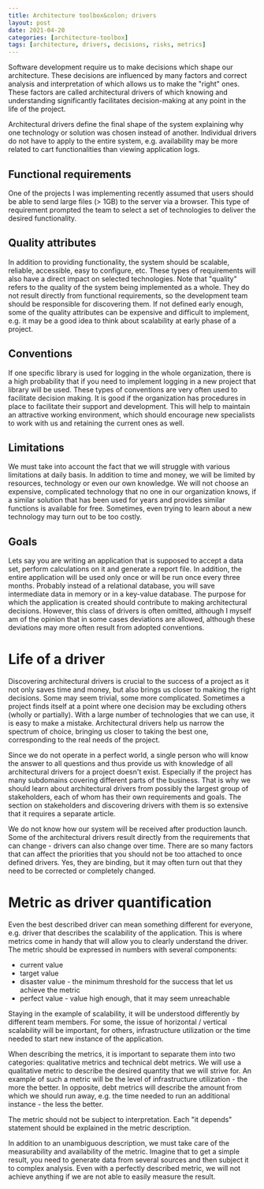 ```yaml
---
title: Architecture toolbox&colon; drivers
layout: post
date: 2021-04-20
categories: [architecture-toolbox]
tags: [architecture, drivers, decisions, risks, metrics]
---
```


Software development require us to make decisions which shape our architecture. These decisions are influenced by many factors and correct analysis and interpretation of which allows us to make the "right" ones. These factors are called architectural drivers of which knowing and understanding significantly facilitates decision-making at any point in the life of the project.

Architectural drivers define the final shape of the system explaining why one technology or solution was chosen instead of another. Individual drivers do not have to apply to the entire system, e.g. availability may be more related to cart functionalities than viewing application logs.

## Functional requirements

One of the projects I was implementing recently assumed that users should be able to send large files (> 1GB) to the server via a browser. This type of requirement prompted the team to select a set of technologies to deliver the desired functionality. 

## Quality attributes

In addition to providing functionality, the system should be scalable, reliable, accessible, easy to configure, etc. These types of requirements will also have a direct impact on selected technologies. Note that "quality" refers to the quality of the system being implemented as a whole. They do not result directly from functional requirements, so the development team should be responsible for discovering them. If not defined early enough, some of the quality attributes can be expensive and difficult to implement, e.g. it may be a good idea to think about scalability at early phase of a project.

## Conventions

If one specific library is used for logging in the whole organization, there is a high probability that if you need to implement logging in a new project that library will be used. These types of conventions are very often used to facilitate decision making. It is good if the organization has procedures in place to facilitate their support and development. This will help to maintain an attractive working environment, which should encourage new specialists to work with us and retaining the current ones as well.

## Limitations

We must take into account the fact that we will struggle with various limitations at daily basis. In addition to time and money, we will be limited by resources, technology or even our own knowledge. We will not choose an expensive, complicated technology that no one in our organization knows, if a similar solution that has been used for years and provides similar functions is available for free. Sometimes, even trying to learn about a new technology may turn out to be too costly.

## Goals

Lets say you are writing an application that is supposed to accept a data set, perform calculations on it and generate a report file. In addition, the entire application will be used only once or will be run once every three months. Probably instead of a relational database, you will save intermediate data in memory or in a key-value database. The purpose for which the application is created should contribute to making architectural decisions. However, this class of drivers is often omitted, although I myself am of the opinion that in some cases deviations are allowed, although these deviations may more often result from adopted conventions.

# Life of a driver

Discovering architectural drivers is crucial to the success of a project as it not only saves time and money, but also brings us closer to making the right decisions. Some may seem trivial, some more complicated. Sometimes a project finds itself at a point where one decision may be excluding others (wholly or partially). With a large number of technologies that we can use, it is easy to make a mistake. Architectural drivers help us narrow the spectrum of choice, bringing us closer to taking the best one, corresponding to the real needs of the project.

Since we do not operate in a perfect world, a single person who will know the answer to all questions and thus provide us with knowledge of all architectural drivers for a project doesn't exist. Especially if the project has many subdomains covering different parts of the business. That is why we should learn about architectural drivers from possibly the largest group of stakeholders, each of whom has their own requirements and goals. The section on stakeholders and discovering drivers with them is so extensive that it requires a separate article. 

We do not know how our system will be received after production launch. Some of the architectural drivers result directly from the requirements that can change - drivers can also change over time. There are so many factors that can affect the priorities that you should not be too attached to once defined drivers. Yes, they are binding, but it may often turn out that they need to be corrected or completely changed.

# Metric as driver quantification

Even the best described driver can mean something different for everyone, e.g. driver that describes the scalability of the application. This is where metrics come in handy that will allow you to clearly understand the driver. The metric should be expressed in numbers with several components:

- current value
- target value
- disaster value - the minimum threshold for the success that let us achieve the metric
- perfect value - value high enough, that it may seem unreachable

Staying in the example of scalability, it will be understood differently by different team members. For some, the issue of horizontal / vertical scalability will be important, for others, infrastructure utilization or the time needed to start new instance of the application. 

When describing the metrics, it is important to separate them into two categories: qualitative metrics and technical debt metrics. We will use a qualitative metric to describe the desired quantity that we will strive for. An example of such a metric will be the level of infrastructure utilization - the more the better. In opposite, debt metrics will describe the amount from which we should run away, e.g. the time needed to run an additional instance - the less the better.

The metric should not be subject to interpretation. Each "it depends" statement should be explained in the metric description. 

In addition to an unambiguous description, we must take care of the measurability and availability of the metric. Imagine that to get a simple result, you need to generate data from several sources and then subject it to complex analysis. Even with a perfectly described metric, we will not achieve anything if we are not able to easily measure the result. 